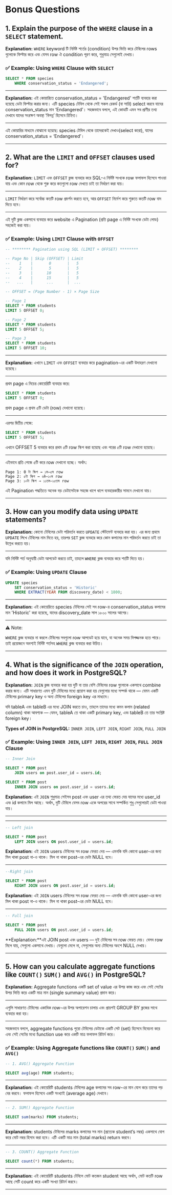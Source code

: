 
# Bonus Questions



## 1. Explain the purpose of the ```WHERE``` clause in a ```SELECT``` statement.

**Explanation:** ```WHERE``` keyword টি নির্দিষ্ট শর্তের (condition) উপর ভিত্তি করে টেবিলের rows গুলোকে ফিল্টার করে এবং যেসব row ঐ condition পূরণ করে, শুধুমাত্র সেগুলোই দেখায়।

### ✅ Example: Using ```WHERE``` Clause with ```SELECT```

```sql
SELECT * FROM species
    WHERE conservation_status = 'Endangered';
```


---


**Explanation:** এই কোয়ারিতে conservation_status = 'Endangered' শর্তটি ব্যবহার করা হয়েছে ডেটা ফিল্টার করার জন্য। এটি species টেবিল থেকে সেই সকল রেকর্ড (বা সারি) select করবে যাদের conservation_status মান ‘Endangered’। সহজভাবে বললে, এই কোডটি এমন সব প্রাণীর তথ্য দেখাবে যাদের সংরক্ষণ অবস্থা ‘বিপন্ন’ হিসেবে চিহ্নিত।

---
এই কোয়ারির মাধ্যমে বোঝানো হয়েছে: species টেবিল থেকে তাদেরকেই দেখাও(select করো), যাদের conservation_status = ‘Endangered’।



---

## 2. What are the ```LIMIT``` and ```OFFSET``` clauses used for?

**Explanation:** ```LIMIT``` এবং ```OFFSET``` ক্লজ ব্যবহার করে SQL-এ নির্দিষ্ট সংখ্যক row ফলাফল হিসেবে পাওয়া যায় এবং কোন row থেকে শুরু করে কতগুলো row দেখতে চাই তা নির্ধারণ করা যায়।

---

```LIMIT``` নির্ধারণ করে সর্বোচ্চ কতটি row প্রদর্শন করতে হবে, আর ```OFFSET``` নির্দেশ করে শুরুতে কতটি row বাদ দিতে হবে।

---
এই দুটি ক্লজ একসাথে ব্যবহার করে website এ Pagination (প্রতি page এ নির্দিষ্ট সংখ্যক ডেটা লোড) সহজেই করা যায়।

### ✅ Example: Using ```LIMIT``` Clause with ```OFFSET```

```sql
-- ******** Pagination using SQL (LIMIT + OFFSET) ********

-- Page No | Skip (OFFSET) | Limit
--    1    |       0       |   5
--    2    |       5       |   5
--    3    |      10       |   5
--    4    |      15       |   5
--   ...   |      ...      |  ...

-- OFFSET = (Page Number - 1) × Page Size

-- Page 1
SELECT * FROM students
LIMIT 5 OFFSET 0;

-- Page 2
SELECT * FROM students
LIMIT 5 OFFSET 5;

-- Page 3
SELECT * FROM students
LIMIT 5 OFFSET 10;
```


---


**Explanation:** এখানে ```LIMIT``` এবং ```OFFSET``` ব্যবহার করে pagination-এর একটি উদাহরণ দেখানো হয়েছে।

---
প্রথম page এ নিচের কোয়েরিটি ব্যবহার করে:
```sql
SELECT * FROM students
LIMIT 5 OFFSET 0;
```
প্রথম page এ প্রথম ৫টি ডেটা (row) দেখানো হয়েছে।

---

এরপর দ্বিতীয় পেজে:

```sql
SELECT * FROM students
LIMIT 5 OFFSET 5;
```
এখানে OFFSET 5 ব্যবহার করে প্রথম ৫টি row স্কিপ করা হয়েছে এবং পরের ৫টি row দেখানো হয়েছে।

---

এইভাবে প্রতি পেজে ৫টি করে row দেখানো হচ্ছে। অর্থাৎ: 	
```
Page 1: 0 টা স্কিপ → ১ম–৫ম row 	
Page 2: ৫টা স্কিপ → ৬ষ্ঠ–১০ম row 
Page 3: ১০টা স্কিপ → ১১তম–১৫তম row 
```
এই Pagination পদ্ধতিতে অনেক বড় ডেটাসেটকে সহজে ধাপে ধাপে ব্যবহারকারীর সামনে দেখানো যায়।

---

## 3. How can you modify data using ```UPDATE``` statements?

**Explanation:** কোনো টেবিলের ডেটা পরিবর্তন করতে ```UPDATE``` স্টেটমেন্ট ব্যবহার করা হয়। এর জন্য প্রথমে ```UPDATE``` লিখে টেবিলের নাম দিতে হয়, তারপর ```SET``` ক্লজ ব্যবহার করে কোন কলামের মান পরিবর্তন করতে চাই তা উল্লেখ করতে হয়।

---
যদি নির্দিষ্ট শর্ত অনুযায়ী ডেটা আপডেট করতে চাই, তাহলে ```WHERE``` ক্লজ ব্যবহার করে শর্তটি দিতে হয়।


### ✅ Example: Using ```UPDATE``` Clause

```sql
UPDATE species
    SET conservation_status = 'Historic'
    WHERE EXTRACT(YEAR FROM discovery_date) < 1800;
```


---


**Explanation:** এই কোয়েরিতে species টেবিলের সেই সব row-র conservation_status কলামের মান 'Historic' করা হয়েছে, যাদের discovery_date সাল ১৮০০ সালের আগের।

---
⚠️ Note:

```WHERE``` ক্লজ ব্যবহার না করলে টেবিলের সবগুলো row আপডেট হয়ে যাবে, যা অনেক সময় বিপজ্জনক হতে পারে।
তাই প্রয়োজনে অবশ্যই নির্দিষ্ট শর্তসহ ```WHERE``` ক্লজ ব্যবহার করা উচিত।


---

## 4. What is the significance of the ```JOIN``` operation, and how does it work in PostgreSQL?

**Explanation:** ```JOIN``` ক্লজ ব্যবহার করা হয় দুটি বা তার বেশি টেবিলের row গুলোকে একসাথে combine করার জন্য। এটি সাধারণত এমন দুটি টেবিলের মধ্যে প্রয়োগ করা হয় যেগুলোর মধ্যে সম্পর্ক থাকে — যেমন একটি টেবিলের primary key ও অন্য টেবিলের foreign key এর মাধ্যমে।

যদি tableA এবং tableB এর মধ্যে JOIN করতে চাও, তাহলে তাদের মধ্যে কমন কলাম (related column) থাকা আবশ্যক — যেমন, tableA তে থাকা একটি primary key, এবং tableB তে তার সংশ্লিষ্ট foreign key।

**Types of JOIN in PostgreSQL:** ```INNER JOIN```, ```LEFT JOIN```, ```RIGHT JOIN```, ```FULL JOIN```


### ✅ Example: Using ```INNER JOIN```, ```LEFT JOIN```, ```RIGHT JOIN```, ```FULL JOIN``` Clause

```sql
-- Inner Join

SELECT * FROM post
    JOIN users on post.user_id = users.id;

SELECT * FROM post
    INNER JOIN users on post.user_id = users.id;
````
**Explanation:** এই ```JOIN``` শুধুমাত্র সেইসব post এবং user এর তথ্য ফেরত দেয় যাদের মধ্যে user_id এবং id কলামে মিল আছে। অর্থাৎ, দুটি টেবিলে যেসব row একে অপরের সাথে সম্পর্কিত শুধু সেগুলোরই ডেটা পাওয়া যায়।

---
---

```sql
-- Left join

SELECT * FROM post
    LEFT JOIN users ON post.user_id = users.id;
````
**Explanation:** এই ```JOIN``` users টেবিলের সব row ফেরত দেয় — এমনকি যদি কোনো user-এর জন্য মিল থাকা post না-ও থাকে। মিল না থাকা post-এর ডেটা NULL হবে।

---

```sql
--Right join

SELECT * FROM post
    RIGHT JOIN users ON post.user_id = users.id;
````
**Explanation:** এই ```JOIN``` users টেবিলের সব row ফেরত দেয় — এমনকি যদি কোনো user-এর জন্য মিল থাকা post না-ও থাকে। মিল না থাকা post-এর ডেটা NULL হবে।

---
```sql
-- Full join

SELECT * FROM post
    FULL JOIN users ON post.user_id = users.id;
```
**Explanation:**এই JOIN post এবং users — দুই টেবিলের সব row ফেরত দেয়। যেসব row মিলে যায়, সেগুলো একসাথে দেখায়। যেগুলো মেলে না, সেগুলোর অন্য টেবিলের অংশে NULL দেখায়।

---

## 5. How can you calculate aggregate functions like ```COUNT()``` ```SUM()``` and ```AVG()``` in PostgreSQL?

**Explanation:** Aggregate functions একটি set of value এর উপর কাজ করে এবং সেই সেটের উপর ভিত্তি করে একটি মাত্র মান (single summary value) প্রদান করে।

---

এগুলি সাধারণত টেবিলের একাধিক row-এর উপর অপারেশন চালায় এবং প্রায়শই GROUP BY ক্লজের সাথে ব্যবহার করা হয়।

---

সহজভাবে বললে, aggregate functions পুরো টেবিলের ডেটাকে একটি সেট (set) হিসেবে বিবেচনা করে এবং সেই সেটের মধ্যে function use করে একটি মাত্র ফলাফল রিটার্ন করে।

### ✅ Example: Using Aggregate functions like ```COUNT()``` ```SUM()``` and ```AVG()```

```sql
-- 1. AVG() Aggregate Function

SELECT avg(age) FROM students;

```
---

**Explanation:** এই কোয়েরিটি students টেবিলের age কলামের সব row-এর মান যোগ করে তাদের গড় বের করবে। ফলাফল হিসেবে একটি সংখ্যাই (average age) দেখাবে।

---

```sql
-- 2. SUM() Aggregate Function

SELECT sum(marks) FROM students;

```
---

**Explanation:** students টেবিলের marks কলামের সব মান (প্রত্যেক student’s নম্বর) একসাথে যোগ করে মোট নম্বর হিসাব করা হবে। এটি একটি মাত্র মান (total marks) return করবে।

---

```sql
-- 3. COUNT() Aggregate Function

SELECT count(*) FROM students;

```
---

**Explanation:** এই কোয়েরিটি students টেবিলে মোট কতজন student আছে অর্থাৎ, মোট কতটি row আছে  সেটি count করে একটি সংখ্যা রিটার্ন করবে।

---



